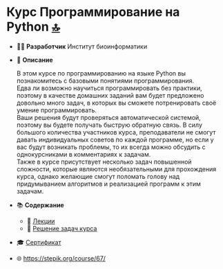 # Курс Программирование на Python [:top:](https://github.com/pilyay?tab=repositories)

* :man_technologist: **Разработчик** Институт биоинформатики 

* :memo: **Описание**

	В этом курсе по программированию на языке Python вы познакомитесь с базовыми понятиями программирования.  
Едва ли возможно научиться программировать без практики, поэтому в качестве домашних заданий вам будет предложено довольно много задач, в которых вы сможете потренировать своё умение программировать.  
Ваши решения будут проверяться автоматической системой, поэтому вы будете получать быструю обратную связь. В силу большого количества участников курса, преподаватели не смогут давать индивидуальных советов по каждой программе, но если у вас будут возникать проблемы, то их всегда можно обсудить с однокурсниками в комментариях к задачам.  
Также в курсе присутствует несколько задач повышенной сложности, которые являются необязательными для прохождения курса, однако желающие смогут поломать голову над придумыванием алгоритмов и реализацией программ к этим задачам.

* :books: **Содержание**
	* :open_book: [Лекции](https://github.com/pilyay/python-programming-course-by-bioinformatics-institute/blob/master/manual.md)
	* :abacus: [Решение задач курса](https://github.com/pilyay/python-programming-course-by-bioinformatics-institute/blob/master/python_programming.md)
* :mortar_board: [Сертификат](https://github.com/pilyay/python-programming-course-by-bioinformatics-institute/blob/master/certificate.pdf)

* :globe_with_meridians: <https://stepik.org/course/67/>
